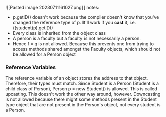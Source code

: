 ![[Pasted image 20230711161027.png]]
notes:
* p.getID() doesn't work because the compiler doesn't know that you've changed the reference type of p. It'll work if you **cast** it, i.e. ((student)p).getID()
* Every class is inherited from the object class
* A person is a faculty but a faculty is not necessarily a person.
* Hence f = q is not allowed. Because this prevents one from trying to access methods shared amongst the Faculty objects, which should not be allowed for a Person object

### Reference Variables
The reference variable of an object stores the address to that object. Therefore, their types must match. Since Student is a Person (Student is a child class of Person), Person p = new Student() is allowed. This is called upcasting. This doesn't work the other way around, however. Downcasting is not allowed because there might some methods present in the Student type object that are not present in the Person's object, not every student is a Person.